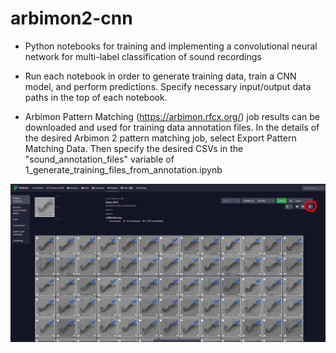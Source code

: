 # arbimon2-cnn

* Python notebooks for training and implementing a convolutional neural network for multi-label classification of sound recordings

* Run each notebook in order to generate training data, train a CNN model, and perform predictions. Specify necessary input/output data paths in the top of each notebook.

* Arbimon Pattern Matching (https://arbimon.rfcx.org/) job results can be downloaded and used for training data annotation files. In the details of the desired Arbimon 2 pattern matching job, select Export Pattern Matching Data. Then specify the desired CSVs in the "sound_annotation_files" variable of 1_generate_training_files_from_annotation.ipynb

![alt text](https://github.com/Sieve-Analytics/arbimon2-cnn/blob/main/arbimon_pattern_matching_capture.png?raw=true)

